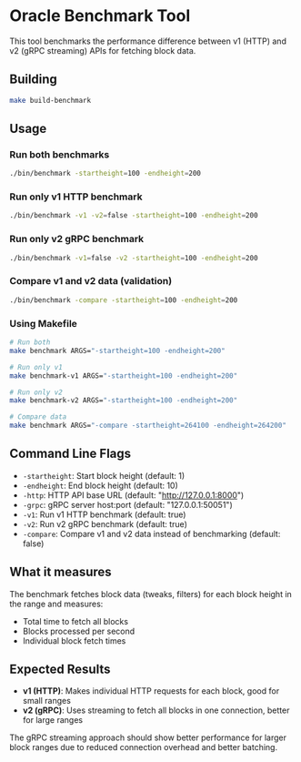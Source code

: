 # Oracle Benchmark Tool

This tool benchmarks the performance difference between v1 (HTTP) and v2 (gRPC streaming) APIs for fetching block data.

## Building

```bash
make build-benchmark
```

## Usage

### Run both benchmarks
```bash
./bin/benchmark -startheight=100 -endheight=200
```

### Run only v1 HTTP benchmark
```bash
./bin/benchmark -v1 -v2=false -startheight=100 -endheight=200
```

### Run only v2 gRPC benchmark
```bash
./bin/benchmark -v1=false -v2 -startheight=100 -endheight=200
```

### Compare v1 and v2 data (validation)
```bash
./bin/benchmark -compare -startheight=100 -endheight=200
```

### Using Makefile
```bash
# Run both
make benchmark ARGS="-startheight=100 -endheight=200"

# Run only v1
make benchmark-v1 ARGS="-startheight=100 -endheight=200"

# Run only v2
make benchmark-v2 ARGS="-startheight=100 -endheight=200"

# Compare data
make benchmark ARGS="-compare -startheight=264100 -endheight=264200"
```

## Command Line Flags

- `-startheight`: Start block height (default: 1)
- `-endheight`: End block height (default: 10)
- `-http`: HTTP API base URL (default: "http://127.0.0.1:8000")
- `-grpc`: gRPC server host:port (default: "127.0.0.1:50051")
- `-v1`: Run v1 HTTP benchmark (default: true)
- `-v2`: Run v2 gRPC benchmark (default: true)
- `-compare`: Compare v1 and v2 data instead of benchmarking (default: false)

## What it measures

The benchmark fetches block data (tweaks, filters) for each block height in the range and measures:

- Total time to fetch all blocks
- Blocks processed per second
- Individual block fetch times

## Expected Results

- **v1 (HTTP)**: Makes individual HTTP requests for each block, good for small ranges
- **v2 (gRPC)**: Uses streaming to fetch all blocks in one connection, better for large ranges

The gRPC streaming approach should show better performance for larger block ranges due to reduced connection overhead and better batching.
